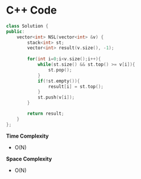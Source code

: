 # C++ Code

```cpp
class Solution {
public:
    vector<int> NSL(vector<int> &v) {
        stack<int> st;
        vector<int> result(v.size(), -1);
        
        for(int i=0;i<v.size();i++){
            while(st.size() && st.top() >= v[i]){
                st.pop();
            }
            if(!st.empty()){
                result[i] = st.top();
            }
            st.push(v[i]);
        }

        return result;
    }
};
```

**Time Complexity**
- O(N)

**Space Complexity**
- O(N)
